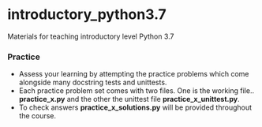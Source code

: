 # introductory_python3.7
Materials for teaching introductory level Python 3.7


### Practice
- Assess your learning by attempting the practice problems which come alongside many docstring tests and unittests.
- Each practice problem set comes with two files. One is the working file.. <b>practice_x.py</b> and the other the unittest file <b>practice_x_unittest.py</b>.
- To check answers <b>practice_x_solutions.py</b> will be provided throughout the course.
